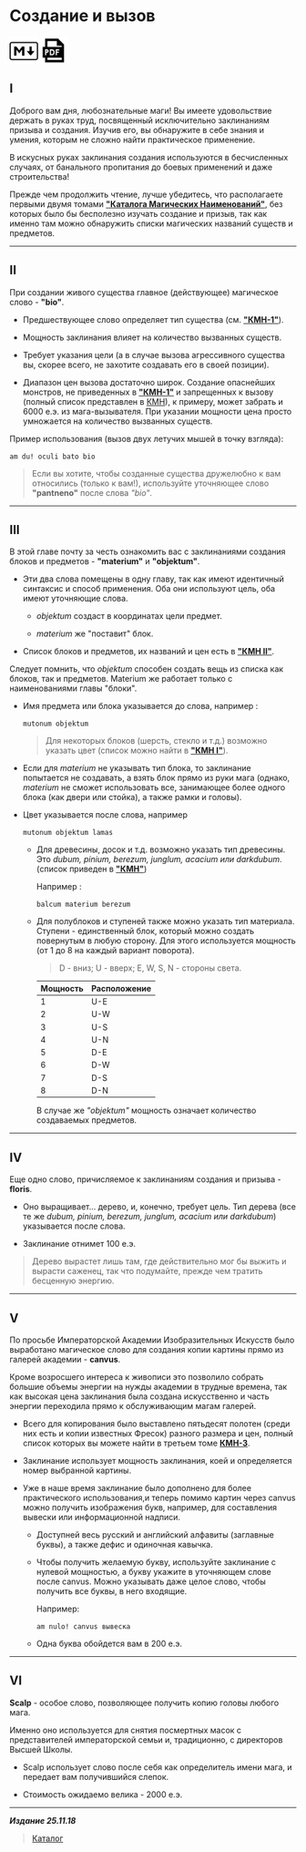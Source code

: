 # Создание и вызов #

<a href="Создание%20и%20вызов.md"><img align="middle" alt="logo" src="../../icons/markdown.png" width="50"/></a> <a href="Создание%20и%20вызов.pdf"><img align="middle" alt="logo" src="../../icons/pdf.png" width="50"/></a>

## I ##

Доброго вам дня, любознательные маги! Вы имеете удовольствие держать в руках труд, посвященный исключительно заклинаниям призыва и создания. Изучив его, вы обнаружите в себе знания и умения, которым не сложно найти практическое применение.

В искусных руках заклинания создания используются в бесчисленных случаях, от банального пропитания до боевых применений и даже строительства!

Прежде чем продолжить чтение, лучше убедитесь, что располагаете первыми двумя томами [**"Каталога Магических Наименований"**](../КМН/КМН.md), без которых было бы бесполезно изучать создание и призыв, так как именно там можно обнаружить списки магических названий существ и предметов.

***

## II ##

При создании живого существа главное (действующее) магическое слово - **"bio"**.

* Предшествующее слово определяет тип существа (см. [**"КМН-1"**](../КМН/КМН-1/КМН-1.md#Монстры)).

* Мощность заклинания влияет на количество вызванных существ.

* Требует указания цели (а в случае вызова агрессивного существа вы, скорее всего, не захотите создавать его в своей позиции).

* Диапазон цен вызова достаточно широк. Создание опаснейших монстров, не приведенных в [**"КМН-1"**](../КМН/КМН-1/КМН-1.md) и запрещенных к вызову (полный список представлен в [КМН](../КМН/КМН.md#Дополнение%20к%20bio%20и%20bioradi)), к примеру, может забрать и 6000 е.э. из мага-вызывателя. При указании мощности цена просто умножается на количество вызванных существ.

Пример использования (вызов двух летучих мышей в точку взгляда):

```cadabra
am du! oculi bato bio
```

>Если вы хотите, чтобы созданные существа дружелюбно к вам относились (только к вам!), используйте уточняющее слово **"pantneno"** после слова *"bio"*.

***

## III ##

В этой главе почту за честь ознакомить вас с заклинаниями создания блоков и предметов - **"materium"** и **"objektum"**.

* Эти два слова помещены в одну главу, так как имеют идентичный синтаксис и способ применения. Оба они используют цель, оба имеют уточняющие слова.

  * *objektum* создаст в координатах цели предмет.

  * *materium* же "поставит" блок.

* Список блоков и предметов, их названий и цен есть в [**"КМН II"**](../КМН/КМН-2/КМН-2.md).

Следует помнить, что *objektum* способен создать вещь из списка как блоков, так и предметов. Materium же работает только с наименованиями главы "блоки".

* Имя предмета или блока указывается до слова, например :

  ```cadabra
  mutonum objektum
  ```

  >Для некоторых блоков (шерсть, стекло и т.д.) возможно указать цвет (список можно найти в [**"КМН I"**](../КМН/КМН-1/КМН-1.md#Цвета)).

* Если для *materium* не указывать тип блока, то заклинание попытается не создавать, а взять блок прямо из руки мага (однако, *materium* не сможет использовать все, занимающее более одного блока (как двери или стойка), а также рамки и головы).

* Цвет указывается после слова, например

  ```cadabra
  mutonum objektum lamas
  ```

  * Для древесины, досок и т.д. возможно указать тип древесины. Это *dubum, pinium, berezum, junglum, acacium или darkdubum*. (список приведен в [**"КМН"**](../КМН/КМН.md#Виды%20древесины))
  
     Например :
  
      ```cadabra
      balcum materium berezum
      ```

  * Для полублоков и ступеней также можно указать тип материала. Ступени - единственный блок, который можно создать повернутым в любую сторону. Для этого используется мощность (от 1 до 8 на каждый вариант поворота).

    >D - вниз; U - вверх; E, W, S, N - стороны света.

    |Мощность|Расположение|
    |-|-|
    |1|U-E|
    |2|U-W|
    |3|U-S|
    |4|U-N|
    |5|D-E|
    |6|D-W|
    |7|D-S|
    |8|D-N|
  
    В случае же *"objektum"* мощность означает количество создаваемых предметов.

***

## IV ##

Еще одно слово, причисляемое к заклинаниям создания и призыва - **floris**.

* Оно выращивает... дерево, и, конечно, требует цель. Тип дерева (все те же *dubum, pinium, berezum, junglum, acacium или darkdubum*) указывается после слова.

* Заклинание отнимет 100 е.э.

>Дерево вырастет лишь там, где действительно мог бы выжить и вырасти саженец, так что подумайте, прежде чем тратить бесценную энергию.

***

## V ##

По просьбе Императорской Академии Изобразительных Искусств было выработано магическое слово для создания копии картины прямо из галерей академии - **canvus**.

Кроме возросшего интереса к живописи это позволило собрать большие объемы энергии на нужды академии в трудные времена, так как высокая цена заклинания была создана искусственно и часть энергии переходила прямо к обслуживающим магам галерей.

* Всего для копирования было выставлено пятьдесят полотен (среди них есть и копии известных Фресок) разного размера и цен, полный список которых вы можете найти в третьем томе [**КМН-3**](../КМН/КМН-3/КМН-3.md).

* Заклинание использует мощность заклинания, коей и определяется номер выбранной картины.

* Уже в наше время заклинание было дополнено для более практического использования,и теперь помимо картин через canvus можно получить изображения букв, например, для составления вывески или информационной надписи.

  * Доступней весь русский и английский алфавиты (заглавные буквы), а также дефис и одиночная кавычка.
  
  * Чтобы получить желаемую букву, используйте заклинание с нулевой мощностью, а букву укажите в уточняющем слове после canvus. Можно указывать даже целое слово, чтобы получить все буквы, в него входящие.
  
    Например:

    ```cadabra
    аm nulo! canvus вывеска
    ```

  * Одна буква обойдется вам в 200 е.э.

***

## VI ##

**Scalp** - особое слово, позволяющее получить копию головы любого мага.

Именно оно используется для снятия посмертных масок с представителей императорской семьи и, традиционно, с директоров Высшей Школы.

* Scalp использует слово после себя как определитель имени мага, и передает вам получившийся слепок.

* Стоимость ожидаемо велика - 2000 е.э.

***

***Издание 25.11.18***

>[Каталог](../../navigation.md)
